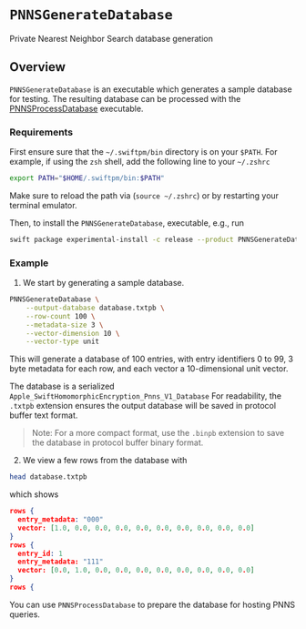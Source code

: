 # ``PNNSGenerateDatabase``

Private Nearest Neighbor Search database generation

## Overview

`PNNSGenerateDatabase` is an executable which generates a sample database for testing.
The resulting database can be processed with the [PNNSProcessDatabase](https://swiftpackageindex.com/apple/swift-homomorphic-encryption/main/documentation/pnnsprocessdatabase) executable.

### Requirements
First ensure sure that the `~/.swiftpm/bin` directory is on your `$PATH`.
For example, if using the `zsh` shell, add the following line to your `~/.zshrc`
```sh
export PATH="$HOME/.swiftpm/bin:$PATH"
```
Make sure to reload the path via (`source ~/.zshrc`) or by restarting your terminal emulator.

Then, to install the `PNNSGenerateDatabase`, executable, e.g., run
```sh
swift package experimental-install -c release --product PNNSGenerateDatabase
```

### Example

1. We start by generating a sample database.
```sh
PNNSGenerateDatabase \
    --output-database database.txtpb \
    --row-count 100 \
    --metadata-size 3 \
    --vector-dimension 10 \
    --vector-type unit
```

This will generate a database of 100 entries, with entry identifiers 0 to 99, 3 byte metadata for each row, and each vector a 10-dimensional unit vector.

The database is a serialized `Apple_SwiftHomomorphicEncryption_Pnns_V1_Database`
For readability, the `.txtpb` extension ensures the output database will be saved in protocol buffer text format.

> Note: For a more compact format, use the `.binpb` extension to save the database in protocol buffer binary format.

2. We view a few rows from the database with
```sh
head database.txtpb
```
which shows
```json
rows {
  entry_metadata: "000"
  vector: [1.0, 0.0, 0.0, 0.0, 0.0, 0.0, 0.0, 0.0, 0.0, 0.0]
}
rows {
  entry_id: 1
  entry_metadata: "111"
  vector: [0.0, 1.0, 0.0, 0.0, 0.0, 0.0, 0.0, 0.0, 0.0, 0.0]
}
rows {
```

You can use `PNNSProcessDatabase` to prepare the database for hosting PNNS queries.
